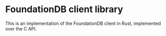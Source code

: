 # FoundationDB client library

This is an implementation of the FoundationDB client in Rust, implemented over the C API.

